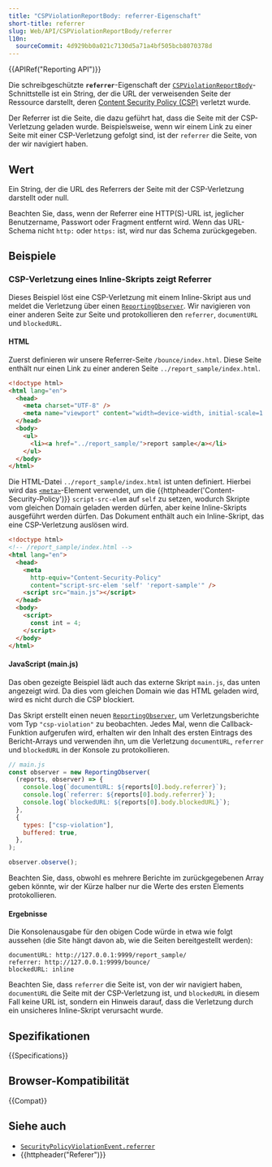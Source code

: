 ```yaml
---
title: "CSPViolationReportBody: referrer-Eigenschaft"
short-title: referrer
slug: Web/API/CSPViolationReportBody/referrer
l10n:
  sourceCommit: 4d929bb0a021c7130d5a71a4bf505bcb8070378d
---
```


{{APIRef("Reporting API")}}

Die schreibgeschützte **`referrer`**-Eigenschaft der [`CSPViolationReportBody`](/de/docs/Web/API/CSPViolationReportBody)-Schnittstelle ist ein String, der die URL der verweisenden Seite der Ressource darstellt, deren [Content Security Policy (CSP)](/de/docs/Web/HTTP/Guides/CSP) verletzt wurde.

Der Referrer ist die Seite, die dazu geführt hat, dass die Seite mit der CSP-Verletzung geladen wurde. Beispielsweise, wenn wir einem Link zu einer Seite mit einer CSP-Verletzung gefolgt sind, ist der `referrer` die Seite, von der wir navigiert haben.

## Wert

Ein String, der die URL des Referrers der Seite mit der CSP-Verletzung darstellt oder null.

Beachten Sie, dass, wenn der Referrer eine HTTP(S)-URL ist, jeglicher Benutzername, Passwort oder Fragment entfernt wird.
Wenn das URL-Schema nicht `http:` oder `https:` ist, wird nur das Schema zurückgegeben.

## Beispiele

### CSP-Verletzung eines Inline-Skripts zeigt Referrer

Dieses Beispiel löst eine CSP-Verletzung mit einem Inline-Skript aus und meldet die Verletzung über einen [`ReportingObserver`](/de/docs/Web/API/ReportingObserver).
Wir navigieren von einer anderen Seite zur Seite und protokollieren den `referrer`, `documentURL` und `blockedURL`.

#### HTML

Zuerst definieren wir unsere Referrer-Seite `/bounce/index.html`.
Diese Seite enthält nur einen Link zu einer anderen Seite `../report_sample/index.html`.

```html
<!doctype html>
<html lang="en">
  <head>
    <meta charset="UTF-8" />
    <meta name="viewport" content="width=device-width, initial-scale=1.0" />
  </head>
  <body>
    <ul>
      <li><a href="../report_sample/">report sample</a></li>
    </ul>
  </body>
</html>
```

Die HTML-Datei `../report_sample/index.html` ist unten definiert.
Hierbei wird das [`<meta>`](/de/docs/Web/HTML/Element/meta)-Element verwendet, um die {{httpheader('Content-Security-Policy')}} `script-src-elem` auf `self` zu setzen, wodurch Skripte vom gleichen Domain geladen werden dürfen, aber keine Inline-Skripts ausgeführt werden dürfen.
Das Dokument enthält auch ein Inline-Skript, das eine CSP-Verletzung auslösen wird.

```html
<!doctype html>
<!-- /report_sample/index.html -->
<html lang="en">
  <head>
    <meta
      http-equiv="Content-Security-Policy"
      content="script-src-elem 'self' 'report-sample'" />
    <script src="main.js"></script>
  </head>
  <body>
    <script>
      const int = 4;
    </script>
  </body>
</html>
```

#### JavaScript (main.js)

Das oben gezeigte Beispiel lädt auch das externe Skript `main.js`, das unten angezeigt wird.
Da dies vom gleichen Domain wie das HTML geladen wird, wird es nicht durch die CSP blockiert.

Das Skript erstellt einen neuen [`ReportingObserver`](/de/docs/Web/API/ReportingObserver), um Verletzungsberichte vom Typ `"csp-violation"` zu beobachten.
Jedes Mal, wenn die Callback-Funktion aufgerufen wird, erhalten wir den Inhalt des ersten Eintrags des Bericht-Arrays und verwenden ihn, um die Verletzung `documentURL`, `referrer` und `blockedURL` in der Konsole zu protokollieren.

```js
// main.js
const observer = new ReportingObserver(
  (reports, observer) => {
    console.log(`documentURL: ${reports[0].body.referrer}`);
    console.log(`referrer: ${reports[0].body.referrer}`);
    console.log(`blockedURL: ${reports[0].body.blockedURL}`);
  },
  {
    types: ["csp-violation"],
    buffered: true,
  },
);

observer.observe();
```

Beachten Sie, dass, obwohl es mehrere Berichte im zurückgegebenen Array geben könnte, wir der Kürze halber nur die Werte des ersten Elements protokollieren.

#### Ergebnisse

Die Konsolenausgabe für den obigen Code würde in etwa wie folgt aussehen (die Site hängt davon ab, wie die Seiten bereitgestellt werden):

```plain
documentURL: http://127.0.0.1:9999/report_sample/
referrer: http://127.0.0.1:9999/bounce/
blockedURL: inline
```

Beachten Sie, dass `referrer` die Seite ist, von der wir navigiert haben, `documentURL` die Seite mit der CSP-Verletzung ist, und `blockedURL` in diesem Fall keine URL ist, sondern ein Hinweis darauf, dass die Verletzung durch ein unsicheres Inline-Skript verursacht wurde.

## Spezifikationen

{{Specifications}}

## Browser-Kompatibilität

{{Compat}}

## Siehe auch

- [`SecurityPolicyViolationEvent.referrer`](/de/docs/Web/API/SecurityPolicyViolationEvent/referrer)
- {{httpheader("Referer")}}
